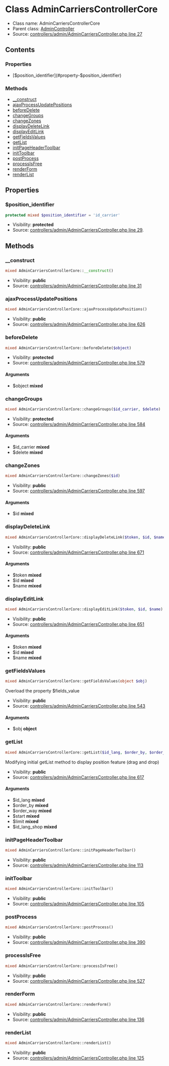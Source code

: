 Class AdminCarriersControllerCore
=====================





* Class name: AdminCarriersControllerCore
* Parent class: [AdminController](class.AdminControllerCore.md)
* Source: [controllers/admin/AdminCarriersController.php line 27](https://github.com/PrestaShop/PrestaShop/blob/1.6.0.1/controllers/admin/AdminCarriersController.php#L27)


Contents
--------


### Properties

* [$position_identifier](#property-$position_identifier)

### Methods

* [__construct](#method-__construct)
* [ajaxProcessUpdatePositions](#method-ajaxProcessUpdatePositions)
* [beforeDelete](#method-beforeDelete)
* [changeGroups](#method-changeGroups)
* [changeZones](#method-changeZones)
* [displayDeleteLink](#method-displayDeleteLink)
* [displayEditLink](#method-displayEditLink)
* [getFieldsValues](#method-getFieldsValues)
* [getList](#method-getList)
* [initPageHeaderToolbar](#method-initPageHeaderToolbar)
* [initToolbar](#method-initToolbar)
* [postProcess](#method-postProcess)
* [processIsFree](#method-processIsFree)
* [renderForm](#method-renderForm)
* [renderList](#method-renderList)




Properties
----------


### <a name="property-$position_identifier"></a>$position_identifier

```php
protected mixed $position_identifier = 'id_carrier'
```





* Visibility: **protected**
* Source: [controllers/admin/AdminCarriersController.php line 29](https://github.com/PrestaShop/PrestaShop/blob/1.6.0.1/controllers/admin/AdminCarriersController.php#L29).


Methods
-------


### <a name="method-__construct"></a>__construct

```php
mixed AdminCarriersControllerCore::__construct()
```





* Visibility: **public**
* Source: [controllers/admin/AdminCarriersController.php line 31](https://github.com/PrestaShop/PrestaShop/blob/1.6.0.1/controllers/admin/AdminCarriersController.php#L31)




### <a name="method-ajaxProcessUpdatePositions"></a>ajaxProcessUpdatePositions

```php
mixed AdminCarriersControllerCore::ajaxProcessUpdatePositions()
```





* Visibility: **public**
* Source: [controllers/admin/AdminCarriersController.php line 626](https://github.com/PrestaShop/PrestaShop/blob/1.6.0.1/controllers/admin/AdminCarriersController.php#L626)




### <a name="method-beforeDelete"></a>beforeDelete

```php
mixed AdminCarriersControllerCore::beforeDelete($object)
```





* Visibility: **protected**
* Source: [controllers/admin/AdminCarriersController.php line 579](https://github.com/PrestaShop/PrestaShop/blob/1.6.0.1/controllers/admin/AdminCarriersController.php#L579)


#### Arguments
* $object **mixed**



### <a name="method-changeGroups"></a>changeGroups

```php
mixed AdminCarriersControllerCore::changeGroups($id_carrier, $delete)
```





* Visibility: **protected**
* Source: [controllers/admin/AdminCarriersController.php line 584](https://github.com/PrestaShop/PrestaShop/blob/1.6.0.1/controllers/admin/AdminCarriersController.php#L584)


#### Arguments
* $id_carrier **mixed**
* $delete **mixed**



### <a name="method-changeZones"></a>changeZones

```php
mixed AdminCarriersControllerCore::changeZones($id)
```





* Visibility: **public**
* Source: [controllers/admin/AdminCarriersController.php line 597](https://github.com/PrestaShop/PrestaShop/blob/1.6.0.1/controllers/admin/AdminCarriersController.php#L597)


#### Arguments
* $id **mixed**



### <a name="method-displayDeleteLink"></a>displayDeleteLink

```php
mixed AdminCarriersControllerCore::displayDeleteLink($token, $id, $name)
```





* Visibility: **public**
* Source: [controllers/admin/AdminCarriersController.php line 671](https://github.com/PrestaShop/PrestaShop/blob/1.6.0.1/controllers/admin/AdminCarriersController.php#L671)


#### Arguments
* $token **mixed**
* $id **mixed**
* $name **mixed**



### <a name="method-displayEditLink"></a>displayEditLink

```php
mixed AdminCarriersControllerCore::displayEditLink($token, $id, $name)
```





* Visibility: **public**
* Source: [controllers/admin/AdminCarriersController.php line 651](https://github.com/PrestaShop/PrestaShop/blob/1.6.0.1/controllers/admin/AdminCarriersController.php#L651)


#### Arguments
* $token **mixed**
* $id **mixed**
* $name **mixed**



### <a name="method-getFieldsValues"></a>getFieldsValues

```php
mixed AdminCarriersControllerCore::getFieldsValues(object $obj)
```

Overload the property $fields_value



* Visibility: **public**
* Source: [controllers/admin/AdminCarriersController.php line 543](https://github.com/PrestaShop/PrestaShop/blob/1.6.0.1/controllers/admin/AdminCarriersController.php#L543)


#### Arguments
* $obj **object**



### <a name="method-getList"></a>getList

```php
mixed AdminCarriersControllerCore::getList($id_lang, $order_by, $order_way, $start, $limit, $id_lang_shop)
```

Modifying initial getList method to display position feature (drag and drop)



* Visibility: **public**
* Source: [controllers/admin/AdminCarriersController.php line 617](https://github.com/PrestaShop/PrestaShop/blob/1.6.0.1/controllers/admin/AdminCarriersController.php#L617)


#### Arguments
* $id_lang **mixed**
* $order_by **mixed**
* $order_way **mixed**
* $start **mixed**
* $limit **mixed**
* $id_lang_shop **mixed**



### <a name="method-initPageHeaderToolbar"></a>initPageHeaderToolbar

```php
mixed AdminCarriersControllerCore::initPageHeaderToolbar()
```





* Visibility: **public**
* Source: [controllers/admin/AdminCarriersController.php line 113](https://github.com/PrestaShop/PrestaShop/blob/1.6.0.1/controllers/admin/AdminCarriersController.php#L113)




### <a name="method-initToolbar"></a>initToolbar

```php
mixed AdminCarriersControllerCore::initToolbar()
```





* Visibility: **public**
* Source: [controllers/admin/AdminCarriersController.php line 105](https://github.com/PrestaShop/PrestaShop/blob/1.6.0.1/controllers/admin/AdminCarriersController.php#L105)




### <a name="method-postProcess"></a>postProcess

```php
mixed AdminCarriersControllerCore::postProcess()
```





* Visibility: **public**
* Source: [controllers/admin/AdminCarriersController.php line 390](https://github.com/PrestaShop/PrestaShop/blob/1.6.0.1/controllers/admin/AdminCarriersController.php#L390)




### <a name="method-processIsFree"></a>processIsFree

```php
mixed AdminCarriersControllerCore::processIsFree()
```





* Visibility: **public**
* Source: [controllers/admin/AdminCarriersController.php line 527](https://github.com/PrestaShop/PrestaShop/blob/1.6.0.1/controllers/admin/AdminCarriersController.php#L527)




### <a name="method-renderForm"></a>renderForm

```php
mixed AdminCarriersControllerCore::renderForm()
```





* Visibility: **public**
* Source: [controllers/admin/AdminCarriersController.php line 136](https://github.com/PrestaShop/PrestaShop/blob/1.6.0.1/controllers/admin/AdminCarriersController.php#L136)




### <a name="method-renderList"></a>renderList

```php
mixed AdminCarriersControllerCore::renderList()
```





* Visibility: **public**
* Source: [controllers/admin/AdminCarriersController.php line 125](https://github.com/PrestaShop/PrestaShop/blob/1.6.0.1/controllers/admin/AdminCarriersController.php#L125)



